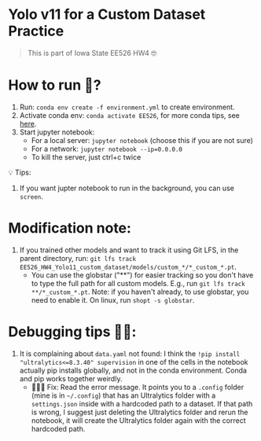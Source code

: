 # Yolo v11 for a Custom Dataset Practice

> This is part of Iowa State EE526 HW4 🤓

# How to run 🏃?
1. Run: `conda env create -f environment.yml` to create environment.
2. Activate conda env: `conda activate EE526`, for more conda tips, see [here](https://github.com/jona1115/documentations/blob/main/conda/condatips.md).
3. Start jupyter notebook:
    - For a local server: `jupyter notebook` (choose this if you are not sure)
    - For a network: `jupyter notebook --ip=0.0.0.0`
    - To kill the server, just ctrl+c twice

💡 Tips:
1. If you want jupter notebook to run in the background, you can use `screen`.

# Modification note:
1. If you trained other models and want to track it using Git LFS, in the parent directory, run: `git lfs track EE526_HW4_Yolo11_custom_dataset/models/custom_*/*_custom_*.pt`. 
    - You can use the globstar ("**") for easier tracking so you don't have to type the full path for all custom models. E.g., run `git lfs track **/*_custom_*.pt`. Note: if you haven't already, to use globstar, you need to enable it. On linux, run `shopt -s globstar`.

# Debugging tips 🔪🐞:
1. It is complaining about `data.yaml` not found: I think the `!pip install "ultralytics<=8.3.40" supervision` in one of the cells in the notebook actually pip installs globally, and not in the conda environment. Conda and pip works together weirdly. 
    - 👨🏻‍🔧 Fix: Read the error message. It points you to a `.config` folder (mine is in `~/.config`) that has an Ultralytics folder with a `settings.json` inside with a hardcoded path to a dataset. If that path is wrong, I suggest just deleting the Ultralytics folder and rerun the notebook, it will create the Ultralytics folder again with the correct hardcoded path.
